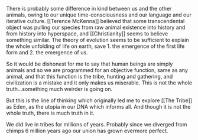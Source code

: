 There is probably some difference in kind between us and the other animals, owing to our unique time-consciousness and our language and our iterative culture. [[Terence McKenna]] believed that some transcendental object was pulling our species from raw animal existence into history and from history into hyperspace, and [[Christianity]] seems to believe something similar. The theory of evolution seems to be sufficient to explain the whole unfolding of life on earth, save 1. the emergence of the first life form and 2. the emergence of us.

So it would be dishonest for me to say that human beings are simply animals and so we are programmed for an objective function, same as any animal, and that this function is the tribe, hunting and gathering, and civilization is a mistake and it only makes us miserable. This is not the whole truth...something much weirder is going on.

But this is the line of thinking which originally led me to explore [[The Tribe]] as Eden, as the utopia in our DNA which informs all. And though it is not the whole truth, there is much truth in it. 

We did live in tribes for millions of years. Probably since we diverged from chimps 6 million years ago our union has grown evermore perfect. 